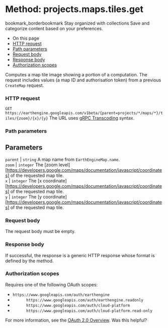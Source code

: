  
#  Method: projects.maps.tiles.get
bookmark_borderbookmark Stay organized with collections  Save and categorize content based on your preferences.
  * On this page
  * [HTTP request](https://developers.google.com/earth-engine/reference/rest/v1beta/projects.maps.tiles/get#http-request)
  * [Path parameters](https://developers.google.com/earth-engine/reference/rest/v1beta/projects.maps.tiles/get#path-parameters)
  * [Request body](https://developers.google.com/earth-engine/reference/rest/v1beta/projects.maps.tiles/get#request-body)
  * [Response body](https://developers.google.com/earth-engine/reference/rest/v1beta/projects.maps.tiles/get#response-body)
  * [Authorization scopes](https://developers.google.com/earth-engine/reference/rest/v1beta/projects.maps.tiles/get#authorization-scopes)


Computes a map tile image showing a portion of a computation. The request includes values (a map ID and authorisation token) from a previous `CreateMap` request.
### HTTP request
`GET https://earthengine.googleapis.com/v1beta/{parent=projects/*/maps/*}/tiles/{zoom}/{x}/{y}`
The URL uses [gRPC Transcoding](https://google.aip.dev/127) syntax.
### Path parameters
Parameters  
---  
`parent` |  `string` A map name from `EarthEngineMap.name`.  
`zoom` |  `integer` The [zoom level][https://developers.google.com/maps/documentation/javascript/coordinates] of the requested map tile.  
`x` |  `integer` The [x coordinate][https://developers.google.com/maps/documentation/javascript/coordinates] of the requested map tile.  
`y` |  `integer` The [y coordinate][https://developers.google.com/maps/documentation/javascript/coordinates] of the requested map tile.  
### Request body
The request body must be empty.
### Response body
If successful, the response is a generic HTTP response whose format is defined by the method.
### Authorization scopes
Requires one of the following OAuth scopes:
  * `https://www.googleapis.com/auth/earthengine`
  * `      https://www.googleapis.com/auth/earthengine.readonly`
  * `      https://www.googleapis.com/auth/cloud-platform`
  * `      https://www.googleapis.com/auth/cloud-platform.read-only`


For more information, see the [OAuth 2.0 Overview](https://developers.google.com/identity/protocols/OAuth2).
Was this helpful?
